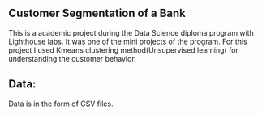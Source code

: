 ## Customer Segmentation of a Bank

This is a academic project during the Data Science diploma program with Lighthouse labs. It was one of the mini projects of the program. For this project I used Kmeans clustering method(Unsupervised learning) for understanding the customer behavior.

## Data:
Data is in the form of CSV files.


